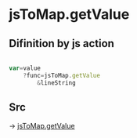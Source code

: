 # jsToMap.getValue

## Difinition by js action

```js.js

var=value
	?func=jsToMap.getValue
		&lineString
```

## Src

-> [jsToMap.getValue](https://github.com/puutaro/CommandClick/blob/master/app/src/main/java/com/puutaro/commandclick/fragment_lib/terminal_fragment/js_interface/text/JsToMap.kt#L38)


